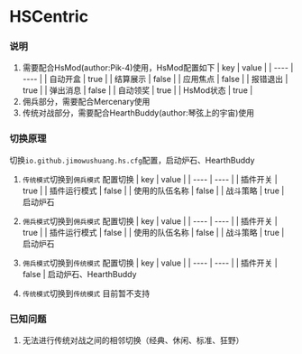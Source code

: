 # HSCentric

### 说明

1. 需要配合HsMod(author:Pik-4)使用，HsMod配置如下
|  key   | value  |
|  ----  | ----  |
| 自动开盒  | true |
| 结算展示  | false |
| 应用焦点  | false |
| 报错退出  | true |
| 弹出消息  | false |
| 自动领奖  | true |
| HsMod状态  | true |
2. 佣兵部分，需要配合Mercenary使用
3. 传统对战部分，需要配合HearthBuddy(author:琴弦上的宇宙)使用

### 切换原理
切换`io.github.jimowushuang.hs.cfg`配置，启动炉石、HearthBuddy

1. `传统模式`切换到`佣兵模式`
配置切换
|  key   | value  |
|  ----  | ----  |
| 插件开关  | true |
| 插件运行模式  | false |
| 使用的队伍名称  | false |
| 战斗策略  | true |
启动炉石

2. `佣兵模式`切换到`佣兵模式`
配置切换
|  key   | value  |
|  ----  | ----  |
| 插件开关  | true |
| 插件运行模式  | false |
| 使用的队伍名称  | false |
| 战斗策略  | true |
启动炉石

3. `佣兵模式`切换到`传统模式`
配置切换
|  key   | value  |
|  ----  | ----  |
| 插件开关  | false |
启动炉石、HearthBuddy

4. `传统模式`切换到`传统模式`
目前暂不支持

### 已知问题
1. 无法进行传统对战之间的相邻切换（经典、休闲、标准、狂野）
